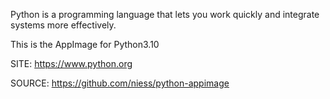 
 Python is a programming language that lets you work quickly
 and integrate systems more effectively.
 
 This is the AppImage for Python3.10
 
 SITE: https://www.python.org

 SOURCE: https://github.com/niess/python-appimage
